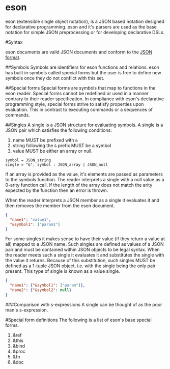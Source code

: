 eson
===

eson (extensible single object notation), is a JSON based notation designed for declarative programming. eson and it's parsers are used as the base notation for simple JSON preprocessing or for developing declarative DSLs. 

#Syntax

eson documents are valid JSON documents and conform to the [JSON format](http://json.org/). 

##Symbols
Symbols are identifiers for eson functions and relations. eson has built in symbols called special forms but the user is free to define new symbols once they do not conflict with this set. 

##Special forms
Special forms are symbols that map to functions in the eson reader. Special forms cannot be redefined or used in a manner contrary to their reader specification. In compliance with eson's declarative programming style, special forms strive to satisfy properties upon evaluation. This in contrast to executing commands or a sequences of commands.

##Singles
A single is a JSON structure for evaluating symbols. A single is a JSON pair which satisfies the following conditions:

1. name MUST be prefixed with `&`
1. string following the `&` prefix MUST be a symbol
1. value MUST be either an array or null. 

```ebnf
symbol = JSON_string
single = "&", symbol : JSON_array | JSON_null
```

If an array is provided as the value, it's elements are passed as parameters to the symbols function. The reader interprets a single with a null value as a 0-arity function call. If the length of the array does not match the arity expected by the function then an error is thrown.  

When the reader interprets a JSON member as a single it evaluates it and then removes the member from the eson document. 

```JSON
{ 
  "name1": "value1",
  "&symbol1": ["param1"]
}
```

For some singles it makes sense to have their value (if they return a value at all) mapped to a JSON name. Such singles are defined as values of a JSON pair and must be contained within JSON objects to be legal syntax. When the reader meets such a single it evaluates it and substitutes the single with the value it returns. Because of this substitution, such singles MUST be defined as a 1-tuple JSON object, i.e. with the single being the only pair present. This type of single is known as a value single.

```JSON
{
  "name1": {"&symbol1": ["param"]},
  "name2": {"&symbol2": null}
}
```

###Comparison with s-expressions
A single can be thought of as the poor man's s-expression. 

#Special form definitions
The following is a list of eson's base special forms.
1. &ref
2. &this
2. &bind
3. &proc
4. &fn
5. &doc
